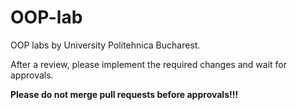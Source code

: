 # OOP-lab
OOP labs by University Politehnica Bucharest.

After a review, please implement the required changes and wait for approvals.

**Please do not merge pull requests before approvals!!!**
